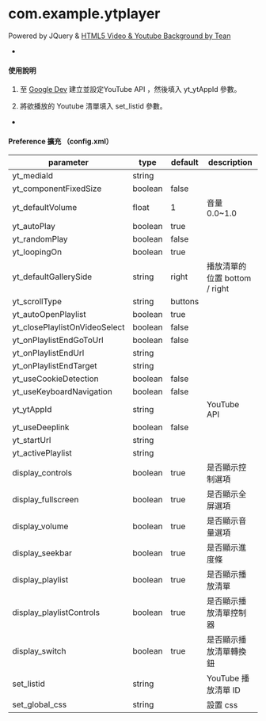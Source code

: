 # com.example.ytplayer

Powered by JQuery & [HTML5 Video & Youtube Background by Tean](https://0.s3.envato.com/files/129872589/index.html)

-

#### 使用說明

1.  至 [Google Dev](https://console.developers.google.com/apis/) 建立並設定YouTube API ，然後填入 yt_ytAppId 參數。

2. 將欲播放的 Youtube 清單填入 set_listid 參數。

-

#### Preference 擴充 （config.xml）

|parameter                                 | type      |default|description           |
|-----------------------------------------|-----------|----------|-------------------------|
|yt_mediaId                                 |string    |             ||
|yt_componentFixedSize            |boolean|false    ||
|yt_defaultVolume                      |float      |1           |音量 0.0~1.0|
|yt_autoPlay                                |boolean|true      ||
|yt_randomPlay                           |boolean|false    ||
|yt_loopingOn                             |boolean|true      ||
|yt_defaultGallerySide                |string    |right     |播放清單的位置 bottom / right|
|yt_scrollType                              |string    |buttons||
|yt_autoOpenPlaylist                  |boolean|true      ||
|yt_closePlaylistOnVideoSelect |boolean|false    ||
|yt_onPlaylistEndGoToUrl          |boolean|false    ||
|yt_onPlaylistEndUrl                   |string    |            ||
|yt_onPlaylistEndTarget             |string    |            ||
|yt_useCookieDetection             |boolean|false    ||
|yt_useKeyboardNavigation      |boolean|false    ||
|yt_ytAppId                                  |string    |            |YouTube API|
|yt_useDeeplink                          |boolean|false    ||
|yt_startUrl                                  |string    |            ||
|yt_activePlaylist                         |string    |            ||
|display_controls                        |boolean|true     |是否顯示控制選項|
|display_fullscreen                     |boolean|true      |是否顯示全屏選項|
|display_volume                         |boolean|true      |是否顯示音量選項|
|display_seekbar                        |boolean|true      |是否顯示進度條|
|display_playlist                         |boolean|true      |是否顯示播放清單|
|display_playlistControls           |boolean|true      |是否顯示播放清單控制器|
|display_switch                           |boolean|true      |是否顯示播放清單轉換鈕|
|set_listid                                    |string    |             |YouTube 播放清單 ID|
|set_global_css                           |string    |             |設置 css|

